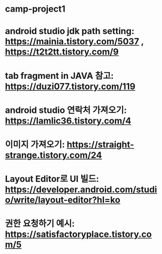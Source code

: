 # camp-project1

# android studio jdk path setting: https://mainia.tistory.com/5037 , https://t2t2tt.tistory.com/9

# tab fragment in JAVA 참고: https://duzi077.tistory.com/119
# android studio 연락처 가져오기: https://lamlic36.tistory.com/4
# 이미지 가져오기: https://straight-strange.tistory.com/24
# Layout Editor로 UI 빌드: https://developer.android.com/studio/write/layout-editor?hl=ko
# 권한 요청하기 예시: https://satisfactoryplace.tistory.com/5

